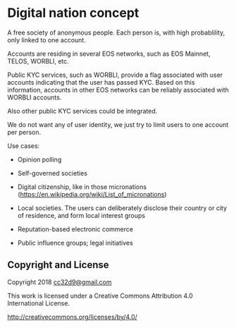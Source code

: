 # Digital nation concept

A free society of anonymous people. Each person is, with high
probablility, only linked to one account.

Accounts are residing in several EOS networks, such as EOS Mainnet,
TELOS, WORBLI, etc.

Public KYC services, such as WORBLI, provide a flag associated with user
accounts indicating that the user has passed KYC. Based on this
information, accounts in other EOS networks can be reliably associated
with WORBLI accounts.

Also other public KYC services could be integrated.

We do not want any of user identity, we just try to limit users to one
account per person.

Use cases:

* Opinion polling

* Self-governed societies

* Digital citizenship, like in those micronations
  (https://en.wikipedia.org/wiki/List_of_micronations)

* Local societies. The users can deliberately disclose their country or
  city of residence, and form local interest groups

* Reputation-based electronic commerce

* Public influence groups; legal initiatives


## Copyright and License

Copyright 2018 cc32d9@gmail.com

This work is licensed under a Creative Commons Attribution 4.0
International License.

http://creativecommons.org/licenses/by/4.0/

